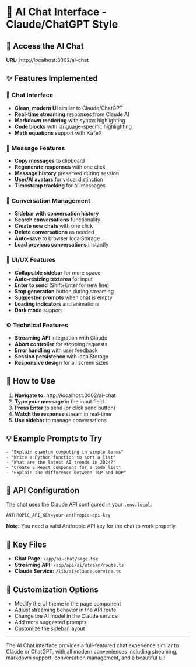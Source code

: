 # 🤖 AI Chat Interface - Claude/ChatGPT Style

## 🚀 Access the AI Chat
**URL:** http://localhost:3002/ai-chat

## ✨ Features Implemented

### 💬 Chat Interface
- **Clean, modern UI** similar to Claude/ChatGPT
- **Real-time streaming** responses from Claude AI
- **Markdown rendering** with syntax highlighting
- **Code blocks** with language-specific highlighting
- **Math equations** support with KaTeX

### 📝 Message Features
- **Copy messages** to clipboard
- **Regenerate responses** with one click
- **Message history** preserved during session
- **User/AI avatars** for visual distinction
- **Timestamp tracking** for all messages

### 💾 Conversation Management
- **Sidebar with conversation history**
- **Search conversations** functionality
- **Create new chats** with one click
- **Delete conversations** as needed
- **Auto-save** to browser localStorage
- **Load previous conversations** instantly

### 🎨 UI/UX Features
- **Collapsible sidebar** for more space
- **Auto-resizing textarea** for input
- **Enter to send** (Shift+Enter for new line)
- **Stop generation** button during streaming
- **Suggested prompts** when chat is empty
- **Loading indicators** and animations
- **Dark mode** support

### ⚙️ Technical Features
- **Streaming API** integration with Claude
- **Abort controller** for stopping requests
- **Error handling** with user feedback
- **Session persistence** with localStorage
- **Responsive design** for all screen sizes

## 🎯 How to Use

1. **Navigate to:** http://localhost:3002/ai-chat
2. **Type your message** in the input field
3. **Press Enter** to send (or click send button)
4. **Watch the response** stream in real-time
5. **Use sidebar** to manage conversations

## 💡 Example Prompts to Try

```
- "Explain quantum computing in simple terms"
- "Write a Python function to sort a list"
- "What are the latest AI trends in 2024?"
- "Create a React component for a todo list"
- "Explain the difference between TCP and UDP"
```

## 🔧 API Configuration

The chat uses the Claude API configured in your `.env.local`:
```
ANTHROPIC_API_KEY=your-anthropic-api-key
```

**Note:** You need a valid Anthropic API key for the chat to work properly.

## 📌 Key Files

- **Chat Page:** `/app/ai-chat/page.tsx`
- **Streaming API:** `/app/api/ai/stream/route.ts`
- **Claude Service:** `/lib/ai/claude.service.ts`

## 🎨 Customization Options

- Modify the UI theme in the page component
- Adjust streaming behavior in the API route
- Change the AI model in the Claude service
- Add more suggested prompts
- Customize the sidebar layout

---

The AI Chat interface provides a full-featured chat experience similar to Claude or ChatGPT, with all modern conveniences including streaming, markdown support, conversation management, and a beautiful UI!